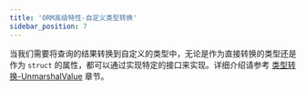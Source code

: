 ```yaml
---
title: 'ORM高级特性-自定义类型转换'
sidebar_position: 7
---
```


当我们需要将查询的结果转换到自定义的类型中，无论是作为直接转换的类型还是作为 `struct` 的属性，都可以通过实现特定的接口来实现。详细介绍请参考 [类型转换-UnmarshalValue](output/goframe-v2.1-md/核心组件-重点/类型转换/类型转换-UnmarshalValue) 章节。
